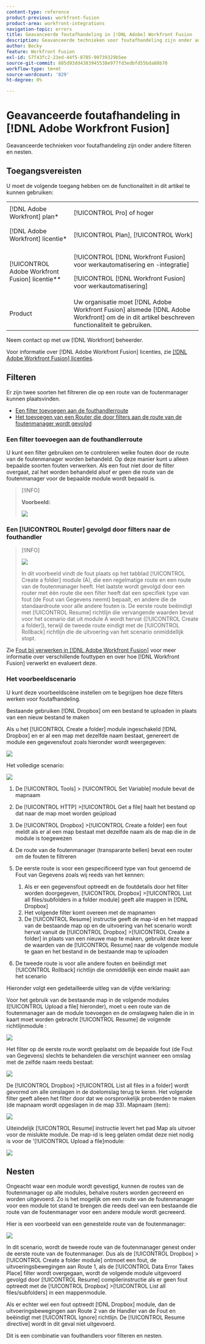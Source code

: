 ```yaml
---
content-type: reference
product-previous: workfront-fusion
product-area: workfront-integrations
navigation-topic: errors
title: Geavanceerde foutafhandeling in [!DNL Adobe] Workfront Fusion
description: Geavanceerde technieken voor foutafhandeling zijn onder andere filteren en nesten.
author: Becky
feature: Workfront Fusion
exl-id: 57f43fc2-23ed-44f5-8785-90739329b5ee
source-git-commit: 885d93dd4383945538e977fd3edbfd55bda88b70
workflow-type: tm+mt
source-wordcount: '829'
ht-degree: 0%

---
```


# Geavanceerde foutafhandeling in [!DNL Adobe Workfront Fusion]

Geavanceerde technieken voor foutafhandeling zijn onder andere filteren en nesten.

## Toegangsvereisten

U moet de volgende toegang hebben om de functionaliteit in dit artikel te kunnen gebruiken:

<table style="table-layout:auto">
 <col> 
 <col> 
 <tbody> 
  <tr> 
   <td role="rowheader">[!DNL Adobe Workfront] plan*</td> 
   <td> <p>[!UICONTROL Pro] of hoger</p> </td> 
  </tr> 
  <tr data-mc-conditions=""> 
   <td role="rowheader">[!DNL Adobe Workfront] licentie*</td> 
   <td> <p>[!UICONTROL Plan], [!UICONTROL Work]</p> </td> 
  </tr> 
  <tr> 
   <td role="rowheader">[!UICONTROL Adobe Workfront Fusion] licentie**</td> 
   <td> <p>[!UICONTROL [!DNL Workfront Fusion] voor werkautomatisering en -integratie] </p><p>[!UICONTROL [!DNL Workfront Fusion] voor werkautomatisering]</p>  </td> 
  </tr> 
  <tr> 
   <td role="rowheader">Product</td> 
   <td>Uw organisatie moet [!DNL Adobe Workfront Fusion] alsmede [!DNL Adobe Workfront] om de in dit artikel beschreven functionaliteit te gebruiken.</td> 
  </tr> 
 </tbody> 
</table>

Neem contact op met uw [!DNL Workfront] beheerder.

Voor informatie over [!DNL Adobe Workfront Fusion] licenties, zie [[!DNL Adobe Workfront Fusion] licenties](../../workfront-fusion/get-started/license-automation-vs-integration.md).

## Filteren

Er zijn twee soorten het filtreren die op een route van de foutenmanager kunnen plaatsvinden.

* [Een filter toevoegen aan de fouthandlerroute](#adding-a-filter-to-the-error-handler-route)
* [Het toevoegen van een Router die door filters aan de route van de foutenmanager wordt gevolgd](#adding-a-router-followed-by-filters-to-the-error-handler)

### Een filter toevoegen aan de fouthandlerroute

U kunt een filter gebruiken om te controleren welke fouten door de route van de foutenmanager worden behandeld. Op deze manier kunt u alleen bepaalde soorten fouten verwerken. Als een fout niet door de filter overgaat, zal het worden behandeld alsof er geen die route van de foutenmanager voor de bepaalde module wordt bepaald is.

>[!INFO]
>
>**Voorbeeld:**
>
>![](assets/filter-error-handling-350x238.png)

### Een [!UICONTROL Router] gevolgd door filters naar de fouthandler

>[!INFO]
>
>![](assets/router-filter-error-handling-350x254.png)
>
>In dit voorbeeld vindt de fout plaats op het tabblad [!UICONTROL Create a folder] module (A), die een regelmatige route en een route van de foutenmanager heeft. Het laatste wordt gevolgd door een router met één route die een filter heeft dat een specifiek type van fout (de Fout van Gegevens neemt) bepaalt, en andere die de standaardroute voor alle andere fouten is. De eerste route beëindigt met [!UICONTROL Resume] richtlijn die vervangende waarden bevat voor het scenario dat uit module A wordt hervat ([!UICONTROL Create a folder]), terwijl de tweede route eindigt met de [!UICONTROL Rollback] richtlijn die de uitvoering van het scenario onmiddellijk stopt.

Zie [Fout bij verwerken in [!DNL Adobe Workfront Fusion]](../../workfront-fusion/errors/error-processing.md) voor meer informatie over verschillende fouttypen en over hoe [!DNL Workfront Fusion] verwerkt en evalueert deze.

### Het voorbeeldscenario

U kunt deze voorbeeldscène instellen om te begrijpen hoe deze filters werken voor foutafhandeling.

Bestaande gebruiken [!DNL Dropbox] om een bestand te uploaden in plaats van een nieuw bestand te maken

Als u het [!UICONTROL Create a folder] module ingeschakeld [!DNL Dropbox] en er al een map met dezelfde naam bestaat, genereert de module een gegevensfout zoals hieronder wordt weergegeven:

![](assets/dropbox-350x276.png)

Het volledige scenario:

![](assets/dropbox-scenario-350x190.png)

1. De [!UICONTROL Tools] > [!UICONTROL Set Variable] module bevat de mapnaam
1. De [!UICONTROL HTTP] >[!UICONTROL Get a file] haalt het bestand op dat naar de map moet worden geüpload
1. De [!UICONTROL Dropbox] >[!UICONTROL Create a folder] een fout meldt als er al een map bestaat met dezelfde naam als de map die in de module is toegewezen
1. De route van de foutenmanager (transparante bellen) bevat een router om de fouten te filtreren
1. De eerste route is voor een gespecificeerd type van fout genoemd de Fout van Gegevens zoals wij reeds van het kennen:

   1. Als er een gegevensfout optreedt en de foutdetails door het filter worden doorgegeven, [!UICONTROL Dropbox] >[!UICONTROL List all files/subfolders in a folder module] geeft alle mappen in [!DNL Dropbox]
   1. Het volgende filter komt overeen met de mapnamen
   1. De [!UICONTROL Resume] instructie geeft de map-id en het mappad van de bestaande map op en de uitvoering van het scenario wordt hervat vanuit de [!UICONTROL Dropbox] >[!UICONTROL Create a folder] in plaats van een nieuwe map te maken, gebruikt deze keer de waarden van de [!UICONTROL Resume] naar de volgende module te gaan en het bestand in de bestaande map te uploaden

1. De tweede route is voor alle andere fouten en beëindigt met [!UICONTROL Rollback] richtlijn die onmiddellijk een einde maakt aan het scenario

Hieronder volgt een gedetailleerde uitleg van de vijfde verklaring:

Voor het gebruik van de bestaande map in de volgende modules ([!UICONTROL Upload a file] hieronder), moet u een route van de foutenmanager aan de module toevoegen en de omslagweg halen die in in kaart moet worden gebracht [!UICONTROL Resume] de volgende richtlijnmodule :

![](assets/add-error-handler-route-350x113.png)

Het filter op de eerste route wordt geplaatst om de bepaalde fout (de Fout van Gegevens) slechts te behandelen die verschijnt wanneer een omslag met de zelfde naam reeds bestaat:

![](assets/condition-350x327.png)

De [!UICONTROL Dropbox] >[!UICONTROL List all files in a folder] wordt gevormd om alle omslagen in de doelomslag terug te keren. Het volgende filter geeft alleen het filter door dat we oorspronkelijk probeerden te maken (de mapnaam wordt opgeslagen in de map 33). Mapnaam (item):

![](assets/condition2-350x193.png)

Uiteindelijk [!UICONTROL Resume] instructie levert het pad Map als uitvoer voor de mislukte module. De map-id is leeg gelaten omdat deze niet nodig is voor de &#39;[!UICONTROL Upload a file]module:

![](assets/flow-control-350x190.png)

## Nesten

Ongeacht waar een module wordt gevestigd, kunnen de routes van de foutenmanager op alle modules, behalve routers worden gecreeerd en worden uitgevoerd. Zo is het mogelijk om een route van de foutenmanager voor een module tot stand te brengen die reeds deel van een bestaande die route van de foutenmanager voor een andere module wordt gecreeerd.

Hier is een voorbeeld van een genestelde route van de foutenmanager:

![](assets/nested-error-handling-route-350x174.png)

In dit scenario, wordt de tweede route van de foutenmanager genest onder de eerste route van de foutenmanager. Dus als de [!UICONTROL Dropbox] >[!UICONTROL Create a folder module] ontmoet een fout, de uitvoeringsbewegingen aan Route 1, als de [!UICONTROL Data Error Takes Place] filter wordt overgegaan, wordt de volgende module uitgevoerd gevolgd door [!UICONTROL Resume] compilerinstructie als er geen fout optreedt met de [!UICONTROL Dropbox] >[!UICONTROL List all files/subfolders] in een mappenmodule.

Als er echter wel een fout optreedt [!DNL Dropbox] module, dan de uitvoeringsbewegingen aan Route 2 van de Handler van de Fout en beëindigt met [!UICONTROL Ignore] richtlijn. De [!UICONTROL Resume directive] wordt in dit geval niet uitgevoerd.

Dit is een combinatie van fouthandlers voor filteren en nesten.

